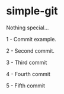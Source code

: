 # simple-git
Nothing special...

1 - Commit example.

2 - Second commit.

3 - Third commit 

4 - Fourth commit

5 - Fifth commit
